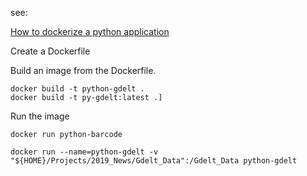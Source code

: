 

see:

[How to dockerize a python application](https://runnable.com/docker/python/dockerize-your-python-application)


Create a Dockerfile



Build an image from the Dockerfile.

    docker build -t python-gdelt .
    docker build -t py-gdelt:latest .]

Run the image

    docker run python-barcode

    docker run --name=python-gdelt -v "${HOME}/Projects/2019_News/Gdelt_Data":/Gdelt_Data python-gdelt

